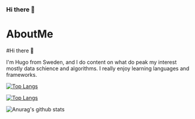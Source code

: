 ### Hi there 👋

<!--
**HUGOW04/HUGOW04** is a ✨ _special_ ✨ repository because its `README.md` (this file) appears on your GitHub profile.

Here are some ideas to get you started:

- 🔭 I’m currently working on ...
- 🌱 I’m currently learning ...
- 👯 I’m looking to collaborate on ...
- 🤔 I’m looking for help with ...
- 💬 Ask me about ...
- 📫 How to reach me: ...
- 😄 Pronouns: ...
- ⚡ Fun fact: ...
-->

# AboutMe


#Hi there 🤳

I'm Hugo from Sweden, and I do content on what do peak my interest mostly data schience and algorithms. I really enjoy learning languages and frameworks.

[![Top Langs](https://github-readme-stats.vercel.app/api/top-langs/?username=HUGOW04&layout=compact)](https://github.com/anuraghazra/github-readme-stats)

[![Top Langs](https://github-readme-stats.vercel.app/api/top-langs/?username=HUGOW04)](https://github.com/anuraghazra/github-readme-stats)

![Anurag's github stats](https://github-readme-stats.vercel.app/api?username=HUGOW04)
